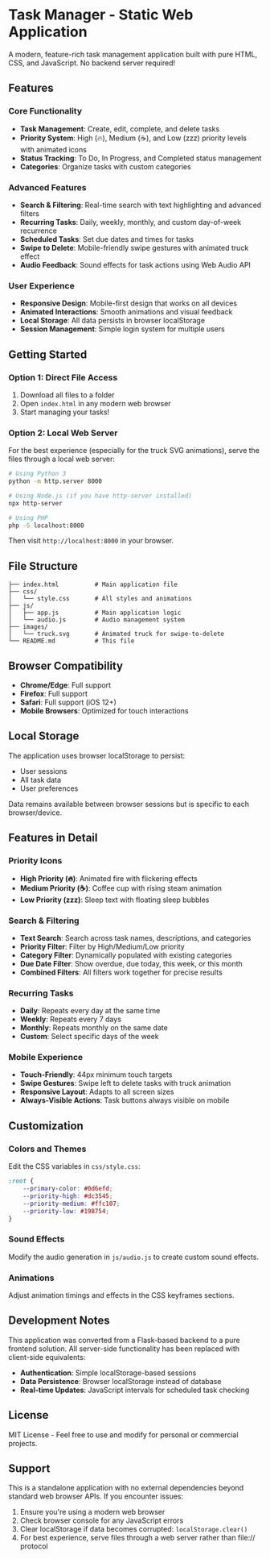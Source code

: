 # Task Manager - Static Web Application

A modern, feature-rich task management application built with pure HTML, CSS, and JavaScript. No backend server required!

## Features

### Core Functionality
- **Task Management**: Create, edit, complete, and delete tasks
- **Priority System**: High (🔥), Medium (☕), and Low (zzz) priority levels with animated icons
- **Status Tracking**: To Do, In Progress, and Completed status management
- **Categories**: Organize tasks with custom categories

### Advanced Features
- **Search & Filtering**: Real-time search with text highlighting and advanced filters
- **Recurring Tasks**: Daily, weekly, monthly, and custom day-of-week recurrence
- **Scheduled Tasks**: Set due dates and times for tasks
- **Swipe to Delete**: Mobile-friendly swipe gestures with animated truck effect
- **Audio Feedback**: Sound effects for task actions using Web Audio API

### User Experience
- **Responsive Design**: Mobile-first design that works on all devices
- **Animated Interactions**: Smooth animations and visual feedback
- **Local Storage**: All data persists in browser localStorage
- **Session Management**: Simple login system for multiple users

## Getting Started

### Option 1: Direct File Access
1. Download all files to a folder
2. Open `index.html` in any modern web browser
3. Start managing your tasks!

### Option 2: Local Web Server
For the best experience (especially for the truck SVG animations), serve the files through a local web server:

```bash
# Using Python 3
python -m http.server 8000

# Using Node.js (if you have http-server installed)
npx http-server

# Using PHP
php -S localhost:8000
```

Then visit `http://localhost:8000` in your browser.

## File Structure

```
├── index.html          # Main application file
├── css/
│   └── style.css       # All styles and animations
├── js/
│   ├── app.js          # Main application logic
│   └── audio.js        # Audio management system
├── images/
│   └── truck.svg       # Animated truck for swipe-to-delete
└── README.md           # This file
```

## Browser Compatibility

- **Chrome/Edge**: Full support
- **Firefox**: Full support
- **Safari**: Full support (iOS 12+)
- **Mobile Browsers**: Optimized for touch interactions

## Local Storage

The application uses browser localStorage to persist:
- User sessions
- All task data
- User preferences

Data remains available between browser sessions but is specific to each browser/device.

## Features in Detail

### Priority Icons
- **High Priority (🔥)**: Animated fire with flickering effects
- **Medium Priority (☕)**: Coffee cup with rising steam animation
- **Low Priority (zzz)**: Sleep text with floating sleep bubbles

### Search & Filtering
- **Text Search**: Search across task names, descriptions, and categories
- **Priority Filter**: Filter by High/Medium/Low priority
- **Category Filter**: Dynamically populated with existing categories
- **Due Date Filter**: Show overdue, due today, this week, or this month
- **Combined Filters**: All filters work together for precise results

### Recurring Tasks
- **Daily**: Repeats every day at the same time
- **Weekly**: Repeats every 7 days
- **Monthly**: Repeats monthly on the same date
- **Custom**: Select specific days of the week

### Mobile Experience
- **Touch-Friendly**: 44px minimum touch targets
- **Swipe Gestures**: Swipe left to delete tasks with truck animation
- **Responsive Layout**: Adapts to all screen sizes
- **Always-Visible Actions**: Task buttons always visible on mobile

## Customization

### Colors and Themes
Edit the CSS variables in `css/style.css`:

```css
:root {
    --primary-color: #0d6efd;
    --priority-high: #dc3545;
    --priority-medium: #ffc107;
    --priority-low: #198754;
}
```

### Sound Effects
Modify the audio generation in `js/audio.js` to create custom sound effects.

### Animations
Adjust animation timings and effects in the CSS keyframes sections.

## Development Notes

This application was converted from a Flask-based backend to a pure frontend solution. All server-side functionality has been replaced with client-side equivalents:

- **Authentication**: Simple localStorage-based sessions
- **Data Persistence**: Browser localStorage instead of database
- **Real-time Updates**: JavaScript intervals for scheduled task checking

## License

MIT License - Feel free to use and modify for personal or commercial projects.

## Support

This is a standalone application with no external dependencies beyond standard web browser APIs. If you encounter issues:

1. Ensure you're using a modern web browser
2. Check browser console for any JavaScript errors
3. Clear localStorage if data becomes corrupted: `localStorage.clear()`
4. For best experience, serve files through a web server rather than file:// protocol
